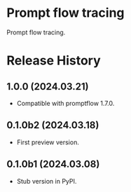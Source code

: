 # Prompt flow tracing

Prompt flow tracing.

# Release History

## 1.0.0 (2024.03.21)

- Compatible with promptflow 1.7.0.

## 0.1.0b2 (2024.03.18)

- First preview version.

## 0.1.0b1 (2024.03.08)

- Stub version in PyPI.
